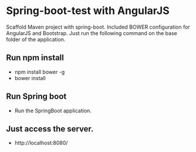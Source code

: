# Spring-boot-test with AngularJS

Scaffold Maven project with spring-boot. 
Included BOWER configuration for AngularJS and Bootstrap. Just run the following command on the base folder of the application.

## Run npm install
* npm install bower -g
* bower install

## Run Spring boot
* Run the SpringBoot application.

## Just access the server.

* http://localhost:8080/